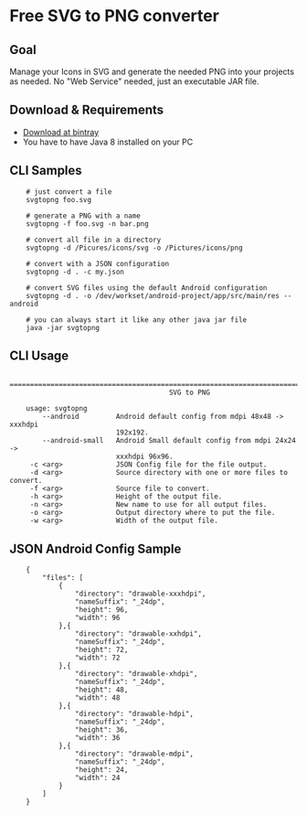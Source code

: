 # Free SVG to PNG converter 

## Goal
Manage your Icons in SVG and generate the needed PNG into your projects as needed. No "Web Service" needed, just an executable JAR file.

## Download & Requirements

* [Download at bintray](https://bintray.com/puel/Releases/SvgToPng#files)
* You have to have Java 8 installed on your PC

## CLI Samples

        # just convert a file
        svgtopng foo.svg
        
        # generate a PNG with a name
        svgtopng -f foo.svg -n bar.png
        
        # convert all file in a directory
        svgtopng -d /Picures/icons/svg -o /Pictures/icons/png
        
        # convert with a JSON configuration
        svgtopng -d . -c my.json
        
        # convert SVG files using the default Android configuration
        svgtopng -d . -o /dev/workset/android-project/app/src/main/res --android
        
        # you can always start it like any other java jar file
        java -jar svgtopng
        
## CLI Usage

        ================================================================================
                                           SVG to PNG                                   
        
        usage: svgtopng
            --android         Android default config from mdpi 48x48 -> xxxhdpi
                              192x192.
            --android-small   Android Small default config from mdpi 24x24 ->
                              xxxhdpi 96x96.
         -c <arg>             JSON Config file for the file output.
         -d <arg>             Source directory with one or more files to convert.
         -f <arg>             Source file to convert.
         -h <arg>             Height of the output file.
         -n <arg>             New name to use for all output files.
         -o <arg>             Output directory where to put the file.
         -w <arg>             Width of the output file.

## JSON Android Config Sample
        
        {
            "files": [
                {
                    "directory": "drawable-xxxhdpi",
                    "nameSuffix": "_24dp",
                    "height": 96,
                    "width": 96
                },{
                    "directory": "drawable-xxhdpi",
                    "nameSuffix": "_24dp",
                    "height": 72,
                    "width": 72
                },{
                    "directory": "drawable-xhdpi",
                    "nameSuffix": "_24dp",
                    "height": 48,
                    "width": 48
                },{
                    "directory": "drawable-hdpi",
                    "nameSuffix": "_24dp",
                    "height": 36,
                    "width": 36
                },{
                    "directory": "drawable-mdpi",
                    "nameSuffix": "_24dp",
                    "height": 24,
                    "width": 24
                }
            ]
        }

